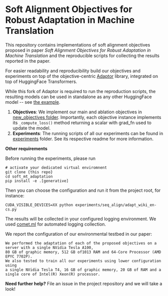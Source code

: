 # Soft Alignment Objectives for Robust Adaptation in Machine Translation

This repository contains implementations of soft alignment objectives proposed in paper *Soft Alignment Objectives for Robust Adaptation in Machine Translation*
and the reproducible scripts for collecting the results reported in the paper.

For easier readability and reproducibility build our objectives and experiments on top of the objective-centric 
[Adaptor](https://github.com/gaussalgo/adaptor) library, integrated on top of HuggingFace Transformers.

While this fork of Adaptor is required to run the reproduction scripts, the resulting models can be used in standalone
as any other HuggingFace model -- see [the example](https://github.com/gaussalgo/adaptor#adapted-machine-translation).

1. **Objectives**: We implement our main and ablation objectives in [new_objectives folder](adaptor/new_objectives).
Importantly, each objective instance implements its `_compute_loss()` method returning a scalar with grad_fn used to update
the model.
2. **Experiments**: The running scripts of all our experiments can be found in [experiments](experiments) folder. 
See its respective readme for more information.

**Other requirements**

Before running the experiments, please run
```shell
# activate your dedicated virtual enviromnent
git clone {this repo}
cd soft_mt_adaptation
pip install -e .[generative]
```

Then you can choose the configuration and run it from the project root, for instance:
```shell
CUDA_VISIBLE_DEVICES=XX python experiments/seq_align/adapt_wiki_en-cs.py
```
The results will be collected in your configured logging environment. 
We used [comet.ml](https://comet.ml) for automated logging collection.

We report the configuration of our environmental testbed in our paper:
```text
We performed the adaptation of each of the proposed objectives on a server with a single NVidia Tesla A100, 
80 GB of graphic memory, 512 GB of1013 RAM and 64-Core Processor (AMD EPYC 7702P). 
We also tested to train all our experiments using lower configuration using 
a single NVidia Tesla T4, 16 GB of graphic memory, 20 GB of RAM and a single core of Intel(R) Xeon(R) processor.
```

**Need further help?** File an issue in the project repository and we will take a look! 


